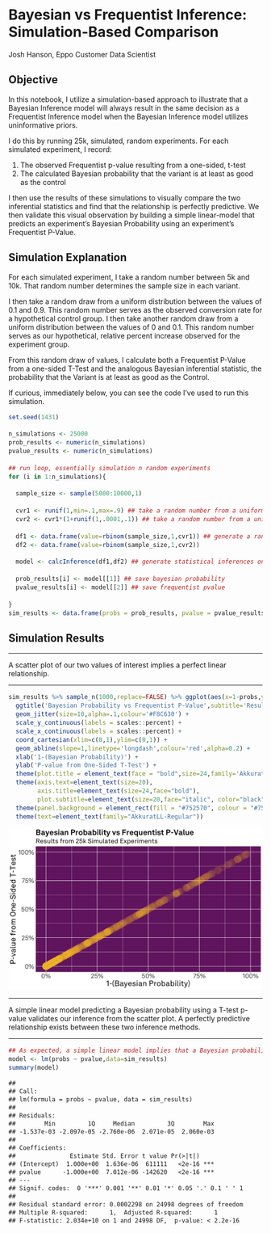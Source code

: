 Bayesian vs Frequentist Inference: Simulation-Based Comparison
================
Josh Hanson, Eppo Customer Data Scientist

## Objective

In this notebook, I utilize a simulation-based approach to illustrate
that a Bayesian Inference model will always result in the same decision
as a Frequentist Inference model when the Bayesian Inference model
utilizes uninformative priors.  

I do this by running 25k, simulated, random experiments. For each
simulated experiment, I record:

1.  The observed Frequentist p-value resulting from a one-sided,
    t-test  
2.  The calculated Bayesian probability that the variant is at least as
    good as the control  

I then use the results of these simulations to visually compare the two
inferential statistics and find that the relationship is perfectly
predictive. We then validate this visual observation by building a
simple linear-model that predicts an experiment’s Bayesian Probability
using an experiment’s Frequentist P-Value.  

## Simulation Explanation

For each simulated experiment, I take a random number between 5k and
10k. That random number determines the sample size in each variant.  

I then take a random draw from a uniform distribution between the values
of 0.1 and 0.9. This random number serves as the observed conversion
rate for a hypothetical control group. I then take another random draw
from a uniform distribution between the values of 0 and 0.1. This random
number serves as our hypothetical, relative percent increase observed
for the experiment group.  

From this random draw of values, I calculate both a Frequentist P-Value
from a one-sided T-Test and the analogous Bayesian inferential
statistic, the probability that the Variant is at least as good as the
Control.

If curious, immediately below, you can see the code I’ve used to run
this simulation.

``` r
set.seed(1431)

n_simulations <- 25000
prob_results <- numeric(n_simulations)
pvalue_results <- numeric(n_simulations)

## run loop, essentially simulation n random experiments
for (i in 1:n_simulations){

  sample_size <- sample(5000:10000,1)

  cvr1 <- runif(1,min=.1,max=.9) ## take a random number from a uniform distribution with a min of 0.1 and a max of 0.9 to serve as the baseline conversion rate for the control group
  cvr2 <- cvr1*(1+runif(1,.0001,.1)) ## take a random number from a uniform distribution with a min of 0 and a max of .1 to serve as the observed relative percent increase in the conversion rate

  df1 <- data.frame(value=rbinom(sample_size,1,cvr1)) ## generate a random sample from a binomial distribution with a sample size and mean value equal to the random draws above
  df2 <- data.frame(value=rbinom(sample_size,1,cvr2))

  model <- calcInference(df1,df2) ## generate statistical inferences on the sample data

  prob_results[i] <- model[[1]] ## save bayesian probability
  pvalue_results[i] <- model[[2]] ## save frequentist pvalue

}
sim_results <- data.frame(probs = prob_results, pvalue = pvalue_results)
```

## Simulation Results

------------------------------------------------------------------------

A scatter plot of our two values of interest implies a perfect linear
relationship.  

------------------------------------------------------------------------

``` r
sim_results %>% sample_n(1000,replace=FALSE) %>% ggplot(aes(x=1-probs,y=pvalue)) +
  ggtitle('Bayesian Probability vs Frequentist P-Value',subtitle='Results from 25k Simulated Experiments') +
  geom_jitter(size=10,alpha=.1,colour='#F8C630') +
  scale_y_continuous(labels = scales::percent) +
  scale_x_continuous(labels = scales::percent) +
  coord_cartesian(xlim=c(0,1),ylim=c(0,1)) +
  geom_abline(slope=1,linetype='longdash',colour='red',alpha=0.2) +
  xlab('1-(Bayesian Probability)') +
  ylab('P-value from One-Sided T-Test') +
  theme(plot.title = element_text(face = "bold",size=24,family='AkkuratLL-Bold')) +
  theme(axis.text=element_text(size=20),
        axis.title=element_text(size=24,face="bold"),
        plot.subtitle=element_text(size=20,face="italic", color="black")) +
  theme(panel.background = element_rect(fill = "#752570", colour = "#752570",size = 0.5))  +
  theme(text=element_text(family="AkkuratLL-Regular"))
```

![](bayes_vs_freq_files/figure-gfm/unnamed-chunk-2-1.png)<!-- -->

------------------------------------------------------------------------

A simple linear model predicting a Bayesian probability using a T-test
p-value validates our inference from the scatter plot. A perfectly
predictive relationship exists between these two inference methods.  

------------------------------------------------------------------------

``` r
## As expected, a simple linear model implies that a Bayesian probability is perfectly predicted of a frequentist p-value.
model <- lm(probs ~ pvalue,data=sim_results)
summary(model)
```

    ## 
    ## Call:
    ## lm(formula = probs ~ pvalue, data = sim_results)
    ## 
    ## Residuals:
    ##        Min         1Q     Median         3Q        Max 
    ## -1.537e-03 -2.097e-05 -2.760e-06  2.071e-05  2.060e-03 
    ## 
    ## Coefficients:
    ##               Estimate Std. Error t value Pr(>|t|)    
    ## (Intercept)  1.000e+00  1.636e-06  611111   <2e-16 ***
    ## pvalue      -1.000e+00  7.012e-06 -142620   <2e-16 ***
    ## ---
    ## Signif. codes:  0 '***' 0.001 '**' 0.01 '*' 0.05 '.' 0.1 ' ' 1
    ## 
    ## Residual standard error: 0.0002298 on 24998 degrees of freedom
    ## Multiple R-squared:      1,  Adjusted R-squared:      1 
    ## F-statistic: 2.034e+10 on 1 and 24998 DF,  p-value: < 2.2e-16
